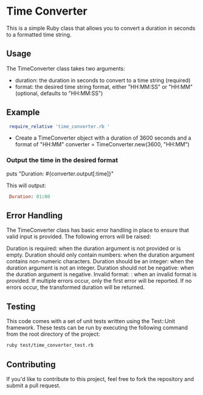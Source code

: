 # Time Converter
This is a simple Ruby class that allows you to convert a duration in seconds to a formatted time string.

## Usage
The TimeConverter class takes two arguments:

* duration: the duration in seconds to convert to a time string (required)
* format: the desired time string format, either "HH:MM:SS" or "HH:MM" (optional, defaults to "HH:MM:SS")

## Example

```ruby
 require_relative 'time_converter.rb '
```

* Create a TimeConverter object with a duration of 3600 seconds and a format of "HH:MM"
converter = TimeConverter.new(3600, "HH:MM")

### Output the time in the desired format
puts "Duration: #{converter.output[:time]}"

This will output:
```ruby
 Duration: 01:00
```

## Error Handling

The TimeConverter class has basic error handling in place to ensure that valid input is provided. The following errors will be raised:

Duration is required: when the duration argument is not provided or is empty.
Duration should only contain numbers: when the duration argument contains non-numeric characters.
Duration should be an integer: when the duration argument is not an integer.
Duration should not be negative: when the duration argument is negative.
Invalid format: <format>: when an invalid format is provided.
If multiple errors occur, only the first error will be reported. If no errors occur, the transformed duration will be returned.

## Testing
This code comes with a set of unit tests written using the Test::Unit framework. These tests can be run by executing the following command from the root directory of the project:

```bash
ruby test/time_converter_test.rb
```

## Contributing
If you'd like to contribute to this project, feel free to fork the repository and submit a pull request.
